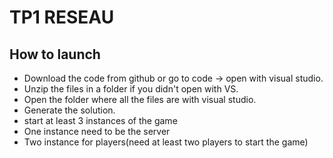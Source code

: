 # TP1 RESEAU


## How to launch

* Download the code from github or go to code -> open with visual studio.
* Unzip the files in a folder if you didn't open with VS.
* Open the folder where all the files are with visual studio.
* Generate the solution.
* start at least 3 instances of the game
* One instance need to be the server
* Two instance for players(need at least two players to start the game)


